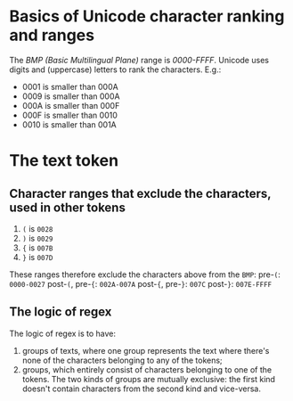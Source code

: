 # Basics of Unicode character ranking and ranges
The *BMP (Basic Multilingual Plane)* range is *0000-FFFF*.
Unicode uses digits and (uppercase) letters to rank the characters. E.g.:
* 0001 is smaller than 000A
* 0009 is smaller than 000A
* 000A is smaller than 000F
* 000F is smaller than 0010
* 0010 is smaller than 001A

# The text token
## Character ranges that exclude the characters, used in other tokens
1. `(` is `0028`
2. `)` is `0029`
3. `{` is `007B`
4. `}` is `007D`

These ranges therefore exclude the characters above from the `BMP`:
pre-`(`: `0000-0027`
post-`(`, pre-`{`: `002A-007A`
post-`{`, pre-`}`: `007C`
post-`}`: `007E-FFFF`

## The logic of regex
The logic of regex is to have:
1. groups of texts, where one group represents the text where there's none of the characters belonging to any of the tokens;
2. groups, which entirely consist of characters belonging to one of the tokens.
The two kinds of groups are mutually exclusive: the first kind doesn't contain characters from the second kind and vice-versa.
